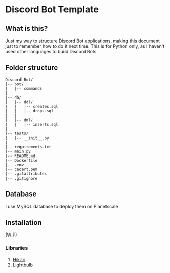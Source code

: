 # Discord Bot Template


## What is this?

Just my way to structure Discord Bot applications, making this document just to remember how to do it next time.
This is for Python only, as I haven't used other languages to build Discord Bots.

## Folder structure

```
Discord Bot/
|-- bot/
|   |-- commands
|
|-- db/
|   |-- ddl/
|   |   |-- creates.sql
|   |   |-- drops.sql
|   |   
|   |-- dml/
|   |   |-- inserts.sql
|
|-- tests/
|   |-- __init__.py
|
|-- requirements.txt
|-- main.py
|-- README.md
|-- Dockerfile
|-- .env
|-- cacert.pem
|-- .gitattributes
|-- .gitignore
```

## Database
I use MySQL database to deploy them on Planetscale

## Installation
(WIP)

### Libraries
1. [Hikari](https://github.com/hikari-py/hikari)
2. [Lightbulb](https://github.com/tandemdude/hikari-lightbulb)
